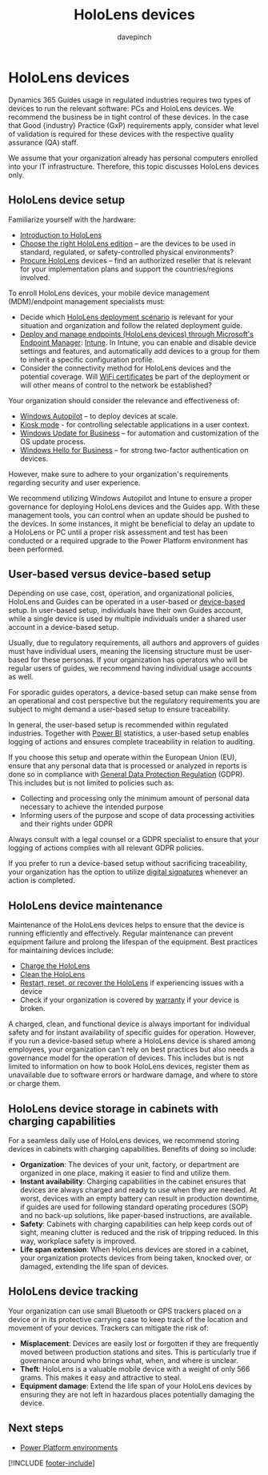 ﻿---
title: HoloLens devices
description: Learn about setting up and maintaining HoloLens devices in a regulated industry.
ms.date: 03/21/2023
ms.topic: conceptual
author: davepinch
ms.author: davepinch
ms-reviewer: m-hartmann
ms.custom: bap-template
---

# HoloLens devices

Dynamics 365 Guides usage in regulated industries requires two types of devices to run the relevant software: PCs and HoloLens devices. We recommend the business be in tight control of these devices. In the case that Good {industry} Practice (GxP) requirements apply, consider what level of validation is required for these devices with the respective quality assurance (QA) staff.

We assume that your organization already has personal computers enrolled into your IT infrastructure. Therefore, this topic discusses HoloLens devices only.

## HoloLens device setup

Familiarize yourself with the hardware:

- [Introduction to HoloLens](/hololens/hololens2-hardware)
- [Choose the right HoloLens edition](/hololens/hololens2-options) – are the devices to be used in standard, regulated, or safety-controlled physical environments?
- [Procure HoloLens](/hololens/hololens2-purchase) devices – find an authorized reseller that is relevant for your implementation plans and support the countries/regions involved.

To enroll HoloLens devices, your mobile device management (MDM)/endpoint management specialists must:

- Decide which [HoloLens deployment scenario](/hololens/hololens-requirements#scenario-a) is relevant for your situation and organization and follow the related deployment guide.
- [Deploy and manage endpoints (HoloLens devices) through Microsoft's Endpoint Manager](/hololens/hololens-mdm-configure): [Intune](/mem/endpoint-manager-overview). In Intune, you can enable and disable device settings and features, and automatically add devices to a group for them to inherit a specific configuration profile.
- Consider the connectivity method for HoloLens devices and the potential coverage. Will [WiFi certificates](/hololens/hololens-certificates-network) be part of the deployment or will other means of control to the network be established?

Your organization should consider the relevance and effectiveness of:

- [Windows Autopilot](/hololens/hololens2-autopilot) – to deploy devices at scale.
- [Kiosk mode](/hololens/hololens-kiosk) - for controlling selectable applications in a user context.
- [Windows Update for Business](/mem/intune/protect/windows-update-for-business-configure) – for automation and customization of the OS update process.
- [Windows Hello for Business](/windows/security/identity-protection/hello-for-business/hello-overview) – for strong two-factor authentication on devices.

However, make sure to adhere to your organization's requirements regarding security and user experience.

We recommend utilizing Windows Autopilot and Intune to ensure a proper governance for deploying HoloLens devices and the Guides app. With these management tools, you can control when an update should be pushed to the devices. In some instances, it might be beneficial to delay an update to a HoloLens or PC until a proper risk assessment and test has been conducted or a required upgrade to the Power Platform environment has been performed.

## User-based versus device-based setup

Depending on use case, cost, operation, and organizational policies, HoloLens and Guides can be operated in a user-based or [device-based](../device-license.md) setup. In user-based setup, individuals have their own Guides account, while a single device is used by multiple individuals under a shared user account in a device-based setup.  
  
Usually, due to regulatory requirements, all authors and approvers of guides must have individual users, meaning the licensing structure must be user-based for these personas. If your organization has operators who will be regular users of guides, we recommend having individual usage accounts as well.

For sporadic guides operators, a device-based setup can make sense from an operational and cost perspective but the regulatory requirements you are subject to might demand a user-based setup to ensure traceability.

In general, the user-based setup is recommended within regulated industries. Together with [Power BI](/power-bi/) statistics, a user-based setup enables logging of actions and ensures complete traceability in relation to auditing.  
  
If you choose this setup and operate within the European Union (EU), ensure that any personal data that is processed or analyzed in reports is done so in compliance with [General Data Protection Regulation](https://eur-lex.europa.eu/legal-content/EN/TXT/?uri=CELEX%3A32016R0679) (GDPR). This includes but is not limited to policies such as:

- Collecting and processing only the minimum amount of personal data necessary to achieve the intended purpose
- Informing users of the purpose and scope of data processing activities and their rights under GDPR

Always consult with a legal counsel or a GDPR specialist to ensure that your logging of actions complies with all relevant GDPR policies.

If you prefer to run a device-based setup without sacrificing traceability, your organization has the option to utilize [digital signatures](electronic-records-and-electronic-signature.md) whenever an action is completed.  

## HoloLens device maintenance

Maintenance of the HoloLens devices helps to ensure that the device is running efficiently and effectively. Regular maintenance can prevent equipment failure and prolong the lifespan of the equipment. Best practices for maintaining devices include:

- [Charge the HoloLens](/hololens/hololens2-charging)
- [Clean the HoloLens](/hololens/hololens2-maintenance)
- [Restart, reset, or recover the HoloLens](/hololens/hololens-recovery) if experiencing issues with a device
- Check if your organization is covered by [warranty](https://support.microsoft.com/en-us/warranty) if your device is broken.

A charged, clean, and functional device is always important for individual safety and for instant availability of specific guides for operation. However, if you run a device-based setup where a HoloLens device is shared among employees, your organization can't rely on best practices but also needs a governance model for the operation of devices. This includes but is not limited to information on how to book HoloLens devices, register them as unavailable due to software errors or hardware damage, and where to store or charge them.

## HoloLens device storage in cabinets with charging capabilities

For a seamless daily use of HoloLens devices, we recommend storing devices in cabinets with charging capabilities. Benefits of doing so include:

- **Organization**: The devices of your unit, factory, or department are organized in one place, making it easier to find and utilize them.
- **Instant availability**: Charging capabilities in the cabinet ensures that devices are always charged and ready to use when they are needed. At worst, devices with an empty battery can result in production downtime, if guides are used for following standard operating procedures (SOP) and no back-up solutions, like paper-based instructions, are available.
- **Safety**: Cabinets with charging capabilities can help keep cords out of sight, meaning clutter is reduced and the risk of tripping reduced. In this way, workplace safety is improved.
- **Life span extension**: When HoloLens devices are stored in a cabinet, your organization protects devices from being taken, knocked over, or damaged, extending the life span of devices.

## HoloLens device tracking

Your organization can use small Bluetooth or GPS trackers placed on a device or in its protective carrying case to keep track of the location and movement of your devices. Trackers can mitigate the risk of:

- **Misplacement**: Devices are easily lost or forgotten if they are frequently moved between production stations and sites. This is particularly true if governance around who brings what, when, and where is unclear.
- **Theft**: HoloLens is a valuable mobile device with a weight of only 566 grams. This makes it easy and attractive to steal.
- **Equipment damage**: Extend the life span of your HoloLens devices by ensuring they are not left in hazardous places potentially damaging the device.

## Next steps

- [Power Platform environments](power-platform-environments.md)

[!INCLUDE [footer-include](../../includes/footer-banner.md)]
